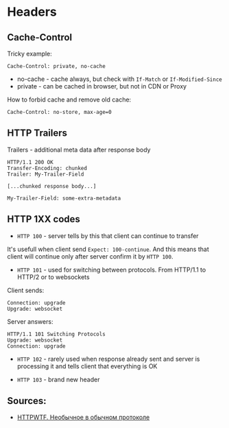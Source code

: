 # Headers

## Cache-Control

Tricky example:
```http
Cache-Control: private, no-cache
```

- no-cache - cache always, but check with `If-Match` or `If-Modified-Since`
- private - can be cached in browser, but not in CDN or Proxy

How to forbid cache and remove old cache:

```http
Cache-Control: no-store, max-age=0
```

## HTTP Trailers

Trailers - additional meta data after response body

```http
HTTP/1.1 200 OK
Transfer-Encoding: chunked
Trailer: My-Trailer-Field

[...chunked response body...]

My-Trailer-Field: some-extra-metadata
```

## HTTP 1XX codes

- `HTTP 100` - server tells by this that client can continue to transfer

It's usefull when client send `Expect: 100-continue`. And this means that client will continue only after server confirm it by `HTTP 100`.

- `HTTP 101` - used for switching between protocols. From HTTP/1.1 to HTTP/2 or to websockets

Client sends:
```http
Connection: upgrade
Upgrade: websocket
```

Server answers:

```http
HTTP/1.1 101 Switching Protocols
Upgrade: websocket
Connection: upgrade
```

- `HTTP 102` - rarely used when response already sent and server is processing it and tells client that everything is OK

- `HTTP 103` - brand new header

## Sources:
- [HTTPWTF. Необычное в обычном протоколе](https://m.habr.com/ru/company/flant/blog/553318/)